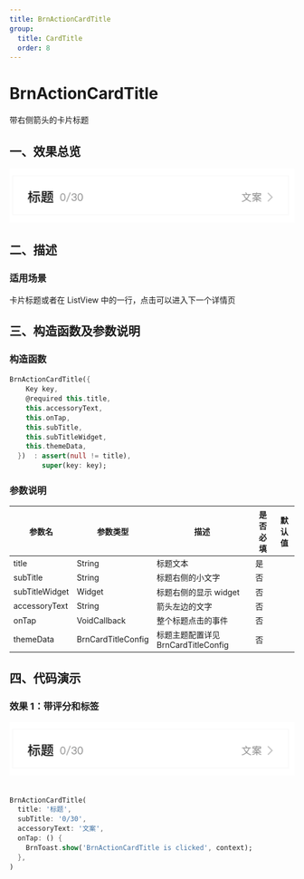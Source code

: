 ```yaml
---
title: BrnActionCardTitle
group:
  title: CardTitle
  order: 8
---
```


# BrnActionCardTitle

带右侧箭头的卡片标题

## 一、效果总览

<img src="./img/BrnActionCardTitleDemo.png" style="zoom:50%;" />

## 二、描述

### 适用场景

卡片标题或者在 ListView 中的一行，点击可以进入下一个详情页

## 三、构造函数及参数说明

### 构造函数

```dart
BrnActionCardTitle({
    Key key,
    @required this.title,
    this.accessoryText,
    this.onTap,
    this.subTitle,
    this.subTitleWidget,
    this.themeData,
  })  : assert(null != title),
        super(key: key);
```

### 参数说明

| **参数名**     | **参数类型**       | **描述**                            | **是否必填** | **默认值** |
| -------------- | ------------------ | ----------------------------------- | ------------ | ---------- |
| title          | String             | 标题文本                            | 是           |            |
| subTitle       | String             | 标题右侧的小文字                    | 否           |            |
| subTitleWidget | Widget             | 标题右侧的显示 widget               | 否           |            |
| accessoryText  | String             | 箭头左边的文字                      | 否           |            |
| onTap          | VoidCallback       | 整个标题点击的事件                  | 否           |            |
| themeData      | BrnCardTitleConfig | 标题主题配置详见 BrnCardTitleConfig | 否           |            |

## 四、代码演示

### 效果 1：带评分和标签

<img src="./img/BrnActionCardTitleDemo.png" style="zoom:50%;" />&nbsp;

```dart
BrnActionCardTitle(
  title: '标题',
  subTitle: '0/30',
  accessoryText: '文案',
  onTap: () {
    BrnToast.show('BrnActionCardTitle is clicked', context);
  },
)
```
